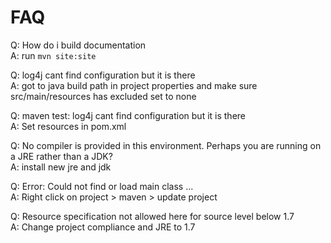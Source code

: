 # FAQ
Q: How do i build documentation<br/>
A: run `mvn site:site`

Q: log4j cant find configuration but it is there<br/>
A: got to java build path in project properties and make sure src/main/resources has excluded set to none

Q: maven test: log4j cant find configuration but it is there<br/>
A: Set resources in pom.xml

Q: No compiler is provided in this environment. Perhaps you are running on a JRE rather than a JDK?<br/>
A: install new jre and jdk

Q: Error: Could not find or load main class ...<br/>
A: Right click on project > maven > update project

Q: Resource specification not allowed here for source level below 1.7<br/>
A: Change project compliance and JRE to 1.7